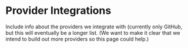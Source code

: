 # Provider Integrations

Include info about the providers we integrate with (currently only GitHub, but this will eventually be a longer list. (We want to make it clear that we intend to build out more providers so this page could help.) 

